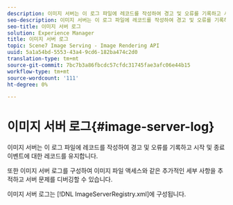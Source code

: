 ```yaml
---
description: 이미지 서버는 이 로그 파일에 레코드를 작성하여 경고 및 오류를 기록하고 시작 및 종료 이벤트에 대한 레코드를 유지합니다.
seo-description: 이미지 서버는 이 로그 파일에 레코드를 작성하여 경고 및 오류를 기록하고 시작 및 종료 이벤트에 대한 레코드를 유지합니다.
seo-title: 이미지 서버 로그
solution: Experience Manager
title: 이미지 서버 로그
topic: Scene7 Image Serving - Image Rendering API
uuid: 5a1a54bd-5553-43a4-9cd6-182ba474c2d0
translation-type: tm+mt
source-git-commit: 7bc7b3a86fbcdc57cfdc31745fae3afc06e44b15
workflow-type: tm+mt
source-wordcount: '111'
ht-degree: 0%

---
```



# 이미지 서버 로그{#image-server-log}

이미지 서버는 이 로그 파일에 레코드를 작성하여 경고 및 오류를 기록하고 시작 및 종료 이벤트에 대한 레코드를 유지합니다.

또한 이미지 서버 로그를 구성하여 이미지 파일 액세스와 같은 추가적인 세부 사항을 추적하고 서버 문제를 디버깅할 수 있습니다.

이미지 서버 로그는 [!DNL ImageServerRegistry.xml]에 구성됩니다.
